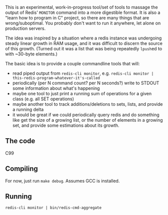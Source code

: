 This is an experimental, work-in-progress tool/set of tools to massage the output of Redis' `MONITOR`
command into a more digestible format. It is also a "learn how to program in C" project,
so there are many things that are wrong/suboptimal. You probably don't want to run
it anywhere, let alone on production servers.

The idea was inspired by a situation where a redis instance was undergoing steady linear growth in RAM usage,
and it was difficult to discern the source of this growth. (Turned out it was a list that was being repeatedly
`lpush`ed to with ~30-byte elements.)

The basic idea is to provide a couple commandline tools that will:
* read piped output from `redis-cli monitor`, e.g. `redis-cli monitor | this-redis-program-whatever-it's-called`
* periodically (per N command count? per N seconds?) write to STDOUT some information about what's happening
* maybe one tool to just print a running sum of operations for a given class (e.g. all SET operations)
* maybe another tool to track additions/deletions to sets, lists, and provide a running delta
* it would be great if we could periodically query redis and do something like get the size of a growing list,
or the number of elements in a growing set, and provide some estimations about its growth.

## The code

C99

## Compiling

For now, just run `make debug`. Assumes GCC is installed.

## Running

`redis-cli monitor | bin/redis-cmd-aggregate`

